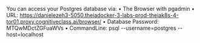 You can access your Postgres database via:
 • The Browser with pgadmin
   • URL: https://danielezeh3-5050.theiadocker-3-labs-prod-theiak8s-4-tor01.proxy.cognitiveclass.ai/browser/
   • Database Password: MTQwMDctZGFuaWVs
 • CommandLine: psql --username=postgres --host=localhost